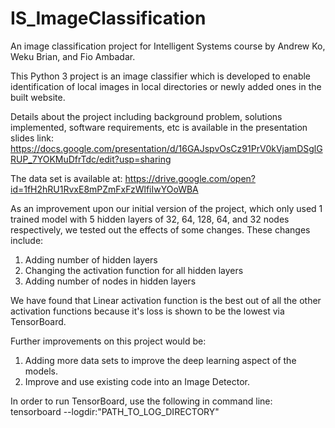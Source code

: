 # IS_ImageClassification
An image classification project for Intelligent Systems course by Andrew Ko, Weku Brian, and Fio Ambadar.

This Python 3 project is an image classifier which is developed to enable identification of local images in local directories or newly added ones in the built website.

Details about the project including background problem, solutions implemented, software requirements, etc is available in the presentation slides link: https://docs.google.com/presentation/d/16GAJspvOsCz91PrV0kVjamDSglGRUP_7YOKMuDfrTdc/edit?usp=sharing

The data set is available at: https://drive.google.com/open?id=1fH2hRU1RvxE8mPZmFxFzWlfiIwYOoWBA

As an improvement upon our initial version of the project, which only used 1 trained model with 5 hidden layers of 32, 64, 128, 64, and 32 nodes respectively, we tested out the effects of some changes. These changes include:

1. Adding number of hidden layers
2. Changing the activation function for all hidden layers
3. Adding number of nodes in hidden layers

We have found that Linear activation function is the best out of all the other activation functions because it's loss is shown to be the lowest via TensorBoard.

Further improvements on this project would be:

1. Adding more data sets to improve the deep learning aspect of the models.
2. Improve and use existing code into an Image Detector.

In order to run TensorBoard, use the following in command line: tensorboard --logdir:"PATH_TO_LOG_DIRECTORY"
